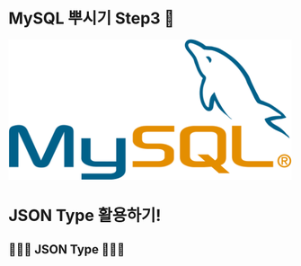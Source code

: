 # MySQL 뿌시기 Step3 🐧
<img src="./images/mysql.png" width="700px" height="250px" title="MySQL Title" alt="MySQL_Dolphin"></img>

# JSON Type 활용하기!
## 🌟🌟🌟 JSON Type 🌟🌟🌟